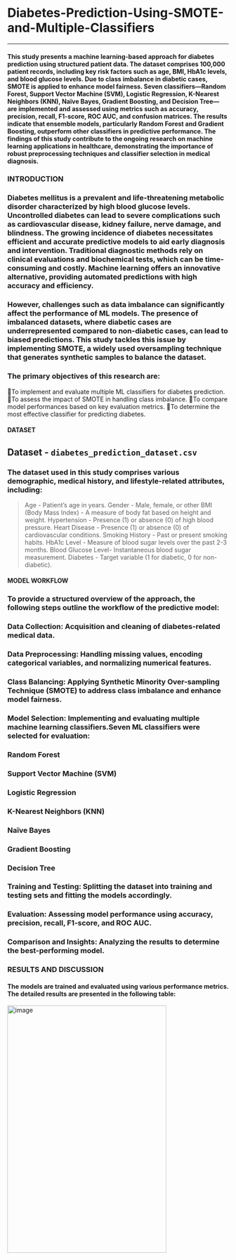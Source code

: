 # Diabetes-Prediction-Using-SMOTE-and-Multiple-Classifiers
----------------------------------------------------------
#### This study presents a machine learning-based approach for diabetes prediction using structured patient data. The dataset comprises 100,000 patient records, including key risk factors such as age, BMI, HbA1c levels, and blood glucose levels. Due to class imbalance in diabetic cases, SMOTE is applied to enhance model fairness.  Seven classifiers—Random Forest, Support Vector Machine (SVM), Logistic Regression, K-Nearest Neighbors (KNN), Naïve Bayes, Gradient Boosting, and Decision Tree—are implemented and assessed using metrics such as accuracy, precision, recall, F1-score, ROC AUC, and confusion matrices. The results indicate that ensemble models, particularly Random Forest and Gradient Boosting, outperform other classifiers in predictive performance. The findings of this study contribute to the ongoing research on machine learning applications in healthcare, demonstrating the importance of robust preprocessing techniques and classifier selection in medical diagnosis.

### INTRODUCTION 
### Diabetes mellitus is a prevalent and life-threatening metabolic disorder characterized by high blood glucose levels. Uncontrolled diabetes can lead to severe complications such as cardiovascular disease, kidney failure, nerve damage, and blindness. The growing incidence of diabetes necessitates efficient and accurate predictive models to aid early diagnosis and intervention. Traditional diagnostic methods rely on clinical evaluations and biochemical tests, which can be time-consuming and costly. Machine learning offers an innovative alternative, providing automated predictions with high accuracy and efficiency.
### However, challenges such as data imbalance can significantly affect the performance of ML models. The presence of imbalanced datasets, where diabetic cases are underrepresented compared to non-diabetic cases, can lead to biased predictions. This study tackles this issue by implementing SMOTE, a widely used oversampling technique that generates synthetic samples to balance the dataset.
### The primary objectives of this research are:

To implement and evaluate multiple ML classifiers for diabetes prediction.
To assess the impact of SMOTE in handling class imbalance.
To compare model performances based on key evaluation metrics.
To determine the most effective classifier for predicting diabetes.

#### DATASET
## Dataset - `diabetes_prediction_dataset.csv`
### The dataset used in this study comprises various demographic, medical history, and lifestyle-related attributes, including:

> Age	 -  Patient’s age in years.
> Gender - Male, female, or other
> BMI (Body Mass Index) - A measure of body fat based on height and weight.
> Hypertension - Presence (1) or absence (0) of high blood pressure.
> Heart Disease	- Presence (1) or absence (0) of cardiovascular conditions.
> Smoking History	- Past or present smoking habits.
> HbA1c Level	- Measure of blood sugar levels over the past 2-3 months.
> Blood Glucose Level- 	Instantaneous blood sugar measurement.
> Diabetes - Target variable (1 for diabetic, 0 for non-diabetic).

#### MODEL WORKFLOW
### To provide a structured overview of the approach, the following steps outline the workflow of the predictive model:
### Data Collection: Acquisition and cleaning of diabetes-related medical data.
### Data Preprocessing: Handling missing values, encoding categorical variables, and normalizing numerical features.
### Class Balancing: Applying Synthetic Minority Over-sampling Technique (SMOTE) to address class imbalance and enhance model fairness.
### Model Selection: Implementing and evaluating multiple machine learning classifiers.Seven ML classifiers were selected for evaluation: 
### Random Forest
### Support Vector Machine (SVM)
### Logistic Regression
### K-Nearest Neighbors (KNN)
### Naïve Bayes
### Gradient Boosting
### Decision Tree

### Training and Testing: Splitting the dataset into training and testing sets and fitting the models accordingly.
### Evaluation: Assessing model performance using accuracy, precision, recall, F1-score, and ROC AUC.
### Comparison and Insights: Analyzing the results to determine the best-performing model.

### RESULTS AND DISCUSSION
#### The models are trained and evaluated using various performance metrics. The detailed results are presented in the following table:

<img width="362" height="563" alt="image" src="https://github.com/user-attachments/assets/df13f269-24b3-4c6c-b341-23d7b89db987" />
